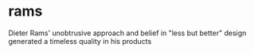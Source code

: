 # rams
Dieter Rams' unobtrusive approach and belief in "less but better" design generated a timeless quality in his products
